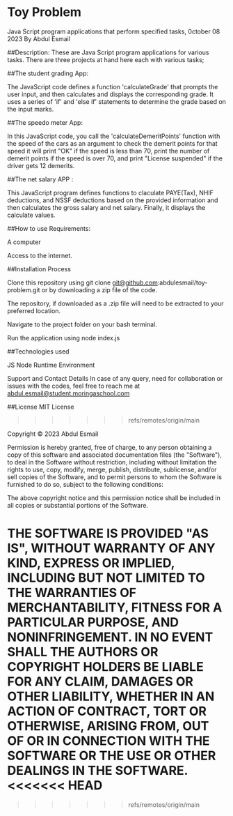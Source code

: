 # Toy Problem 
Java Script program applications that perform specified tasks, 0ctober 08 2023 By Abdul Esmail

##Description:
These are Java Script program applications for various tasks. There are three projects at hand here each with various tasks;

##The student grading App:

The JavaScript code defines a function 'calculateGrade' that prompts the user input, and then calculates and displays the corresponding grade. It uses a series of 'if' and 'else if' statements to determine the grade based on the input marks.

##The speedo meter App:

In this JavaScript code, you call the 'calculateDemeritPoints' function with the speed of the cars as an argument to check the demerit points for that speed it will print "OK" if the speed is less than 70, print the number of demerit points if the speed is over 70, and print "License suspended" if the driver gets 12 demerits.

##The net salary APP :

This JavaScript program defines functions to claculate PAYE(Tax), NHIF deductions, and NSSF deductions based on the provided information and then calculates the gross salary and net salary. Finally, it displays the calculate values.

##How to use 
Requirements:

A computer

Access to the internet.



##Installation Process

Clone this repository using git clone git@github.com:abdulesmail/toy-problem.git or by downloading a zip file of the code.

The repository, if downloaded as a .zip file will need to be extracted to your preferred location.

Navigate to the project folder on your bash terminal.

Run the application using node index.js



##Technologies used

JS
Node Runtime Environment


Support and Contact Details 
In case of any query, need for collaboration or issues with the codes, feel free to reach me at abdul.esmail@student.moringaschool.com



##License
 MIT License
>>>>>>> refs/remotes/origin/main

Copyright © 2023 Abdul Esmail

Permission is hereby granted, free of charge, to any person obtaining a copy of this software and associated documentation files (the "Software"), to deal in the Software without restriction, including without limitation the rights to use, copy, modify, merge, publish, distribute, sublicense, and/or sell copies of the Software, and to permit persons to whom the Software is furnished to do so, subject to the following conditions:

The above copyright notice and this permission notice shall be included in all copies or substantial portions of the Software.

THE SOFTWARE IS PROVIDED "AS IS", WITHOUT WARRANTY OF ANY KIND, EXPRESS OR IMPLIED, INCLUDING BUT NOT LIMITED TO THE WARRANTIES OF MERCHANTABILITY, FITNESS FOR A PARTICULAR PURPOSE, AND NONINFRINGEMENT. IN NO EVENT SHALL THE AUTHORS OR COPYRIGHT HOLDERS BE LIABLE FOR ANY CLAIM, DAMAGES OR OTHER LIABILITY, WHETHER IN AN ACTION OF CONTRACT, TORT OR OTHERWISE, ARISING FROM, OUT OF OR IN CONNECTION WITH THE SOFTWARE OR THE USE OR OTHER DEALINGS IN THE SOFTWARE.
<<<<<<< HEAD
=======

         

         
         
   
>>>>>>> refs/remotes/origin/main
